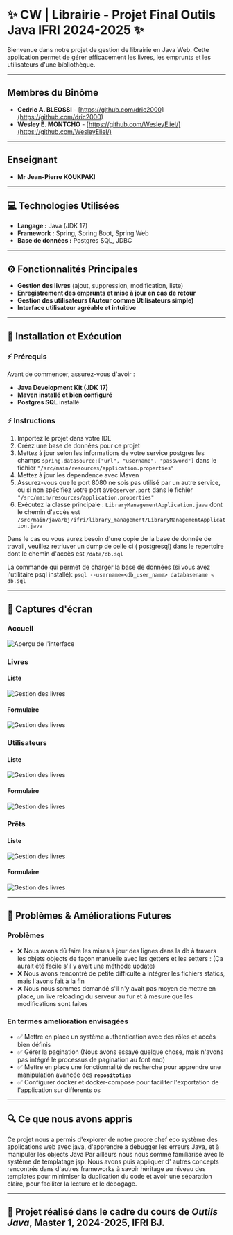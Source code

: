# ✨ CW | Librairie - Projet Final Outils Java IFRI 2024-2025 ✨

Bienvenue dans notre projet de gestion de librairie en Java Web. Cette application permet de gérer efficacement les
livres, les emprunts et les utilisateurs d'une bibliothèque.

---

## Membres du Binôme

- **Cedric A. BLEOSSI** - [https://github.com/dric2000](https://github.com/dric2000)
- **Wesley E. MONTCHO** - [https://github.com/WesleyEliel/](https://github.com/WesleyEliel/)

---

## Enseignant

- **Mr Jean-Pierre KOUKPAKI**

---

## 💻 Technologies Utilisées

- **Langage :** Java (JDK 17)
- **Framework :** Spring, Spring Boot, Spring Web
- **Base de données :** Postgres SQL, JDBC

---

## ⚙️ Fonctionnalités Principales

- **Gestion des livres** (ajout, suppression, modification, liste)
- **Enregistrement des emprunts et mise à jour en cas de retour**
- **Gestion des utilisateurs (Auteur comme Utilisateurs simple)**
- **Interface utilisateur agréable et intuitive**

---

## 🚳️ Installation et Exécution

### ⚡ Prérequis

Avant de commencer, assurez-vous d'avoir :

- **Java Development Kit (JDK 17)**
- **Maven installé et bien configuré**
- **Postgres SQL** installé

### ⚡ Instructions

1. Importez le projet dans votre IDE
2. Créez une base de données pour ce projet
3. Mettez à jour selon les informations de votre service postgres les
   champs `spring.datasource:["url", "username", "password"]` dans le
   fichier `"/src/main/resources/application.properties"`
4. Mettez à jour les dependence avec Maven
5. Assurez-vous que le port 8080 ne sois pas utilisé par un autre service, ou si non spécifiez votre port
   avec`server.port` dans le fichier `"/src/main/resources/application.properties"`
6. Exécutez la classe principale : `LibraryManagementApplication.java` dont le chemin d'accès
   est `/src/main/java/bj/ifri/library_management/LibraryManagementApplication.java`

Dans le cas ou vous aurez besoin d'une copie de la base de donnée de travail, veuillez retriuver un dump de celle ci  (
postgresql) dans le repertoire dont le chemin d'accès est `/data/db.sql`

La commande qui permet de charger la base de données (si vous avez l'utilitaire psql installé):
`psql --username=<db_user_name> databasename < db.sql`

---

## 📸 Captures d'écran

### Accueil

![Aperçu de l'interface](docs/Accueil.png)

### Livres

#### Liste

![Gestion des livres](docs/Livres@Liste.png)

#### Formulaire

![Gestion des livres](docs/Livres@Ajout_ou_Modification.png)

### Utilisateurs

#### Liste

![Gestion des livres](docs/Utilisateurs@Liste.png)

#### Formulaire

![Gestion des livres](docs/Utilisateurs@Ajout_ou_Modification.png)

### Prêts

#### Liste

![Gestion des livres](docs/Prêts@Liste.png)

#### Formulaire

![Gestion des livres](docs/Prêts@Ajout.png)

---

## 🔧 Problèmes & Améliorations Futures

### Problèmes

- ❌ Nous avons dû faire les mises à jour des lignes dans la db à travers les objets objects de façon manuelle avec les
  getters et les setters : (Ça aurait été facile s'il y avait une méthode update)
- ❌ Nous avons rencontré de petite difficulté à intégrer les fichiers statics, mais l'avons fait à la fin
- ❌ Nous nous sommes demandé s'il n'y avait pas moyen de mettre en place, un live reloading du serveur au fur et à
  mesure que les modifications sont faites

### En termes amelioration envisagées

- ✅ Mettre en place un système authentication avec des rôles et accès bien définis
- ✅ Gérer la pagination (Nous avons essayé quelque chose, mais n'avons pas intégré le processus de pagination au font
  end)
- ✅ Mettre en place une fonctionnalité de recherche pour apprendre une manipulation avancée des **`repositoties`**
- ✅ Configurer docker et docker-compose pour faciliter l'exportation de l'application sur differents os

---

## 🔍 Ce que nous avons appris

Ce projet nous a permis d'explorer de notre propre chef eco système des applications web avec java, d'apprendre à
debugger les erreurs Java, et à manipuler les objects Java Par ailleurs nous nous somme familiarisé avec le système de
templatage jsp. Nous avons puis appliquer d' autres concepts rencontrés dans d'autres frameworks à savoir héritage au
niveau des templates pour minimiser la duplication du code et avoir une séparation claire, pour faciliter la lecture et
le débogage.

---

## 🌟 **Projet réalisé dans le cadre du cours de **_Outils Java_**, Master 1, 2024-2025, IFRI BJ.**

